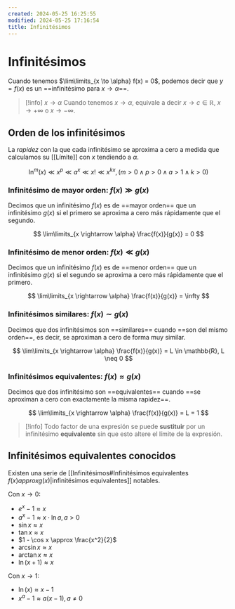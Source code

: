 ```yaml
---
created: 2024-05-25 16:25:55
modified: 2024-05-25 17:16:54
title: Infinitésimos
---
```


# Infinitésimos

Cuando tenemos $\lim\limits_{x \to \alpha} f(x) = 0$, podemos decir que $y = f(x)$ es un ==infinitésimo para $x \rightarrow \alpha$==.

> [!info] $x \rightarrow \alpha$
> Cuando tenemos $x \rightarrow \alpha$, equivale a decir $x \rightarrow c \in \mathbb{R}$, $x \rightarrow +\infty$ o $x \rightarrow -\infty$.

## Orden de los infinitésimos

La *rapidez* con la que cada infinitésimo se aproxima a cero a medida que calculamos su [[Límite]] con $x$ tendiendo a $\alpha$.

$$
\ln^m (x) \ll x^p \ll a^x \ll x! \ll x^{kx}, (m > 0 \wedge p > 0 \wedge a > 1 \wedge k > 0)
$$

### Infinitésimo de mayor orden: $f(x) \gg g(x)$

Decimos que un infinitésimo $f(x)$ es de ==mayor orden== que un infinitésimo $g(x)$ si el primero se aproxima a cero más rápidamente que el segundo.

$$
\lim\limits_{x \rightarrow \alpha} \frac{f(x)}{g(x)} = 0
$$

### Infinitésimo de menor orden: $f(x) \ll g(x)$

Decimos que un infinitésimo $f(x)$ es de ==menor orden== que un infinitésimo $g(x)$ si el segundo se aproxima a cero más rápidamente que el primero.

$$
\lim\limits_{x \rightarrow \alpha} \frac{f(x)}{g(x)} = \infty
$$

### Infinitésimos similares: $f(x) \sim g(x)$

Decimos que dos infinitésimos son ==similares== cuando ==son del mismo orden==, es decir, se aproximan a cero de forma muy similar.

$$
\lim\limits_{x \rightarrow \alpha} \frac{f(x)}{g(x)} = L \in \mathbb{R}, L \neq 0
$$

### Infinitésimos equivalentes: $f(x) \approx g(x)$

Decimos que dos infinitésimo son ==equivalentes== cuando ==se aproximan a cero con exactamente la misma rapidez==.

$$
\lim\limits_{x \rightarrow \alpha} \frac{f(x)}{g(x)} = L = 1
$$

> [!info]
> Todo factor de una expresión se puede **sustituir** por un infinitésimo **equivalente** sin que esto altere el límite de la expresión.

## Infinitésimos equivalentes conocidos

Existen una serie de [[Infinitésimos#Infinitésimos equivalentes $f(x) approx g(x)$|infinitésimos equivalentes]] notables.

Con $x \rightarrow 0$:

- $e^x - 1 \approx x$
- $a^x - 1 \approx x \cdot \ln a, a > 0$
- $\sin x \approx x$
- $\tan x \approx x$
- $1 - \cos x \approx \frac{x^2}{2}$
- $\arcsin x \approx x$
- $\arctan x \approx x$
- $\ln(x + 1) \approx x$

Con $x \rightarrow 1$:

- $\ln(x) \approx x - 1$
- $x^a - 1 \approx a(x - 1), a \neq 0$
